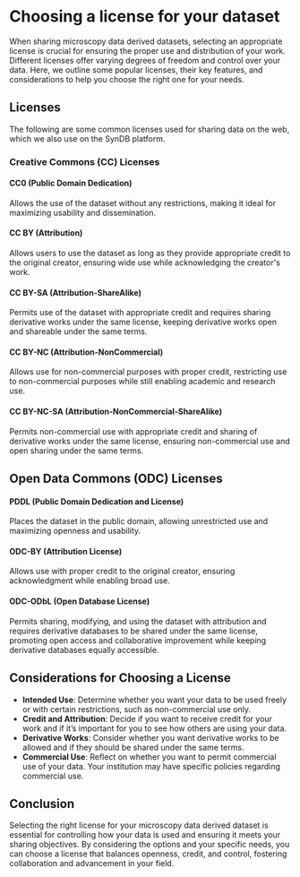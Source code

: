 # Choosing a license for your dataset

When sharing microscopy data derived datasets, selecting an appropriate license is crucial for ensuring the proper use and distribution of your work. Different licenses offer varying degrees of freedom and control over your data. Here, we outline some popular licenses, their key features, and considerations to help you choose the right one for your needs.

## Licenses

The following are some common licenses used for sharing data on the web, which we also use on the SynDB platform.

### Creative Commons (CC) Licenses

#### CC0 (Public Domain Dedication)
Allows the use of the dataset without any restrictions, making it ideal for maximizing usability and dissemination.

#### CC BY (Attribution)
Allows users to use the dataset as long as they provide appropriate credit to the original creator, ensuring wide use while acknowledging the creator's work.

#### CC BY-SA (Attribution-ShareAlike)
Permits use of the dataset with appropriate credit and requires sharing derivative works under the same license, keeping derivative works open and shareable under the same terms.

#### CC BY-NC (Attribution-NonCommercial)
Allows use for non-commercial purposes with proper credit, restricting use to non-commercial purposes while still enabling academic and research use.

#### CC BY-NC-SA (Attribution-NonCommercial-ShareAlike)
Permits non-commercial use with appropriate credit and sharing of derivative works under the same license, ensuring non-commercial use and open sharing under the same terms.

## Open Data Commons (ODC) Licenses

#### PDDL (Public Domain Dedication and License)
Places the dataset in the public domain, allowing unrestricted use and maximizing openness and usability.

#### ODC-BY (Attribution License)
Allows use with proper credit to the original creator, ensuring acknowledgment while enabling broad use.

#### ODC-ODbL (Open Database License)
Permits sharing, modifying, and using the dataset with attribution and requires derivative databases to be shared under the same license, promoting open access and collaborative improvement while keeping derivative databases equally accessible.

## Considerations for Choosing a License

- **Intended Use**: Determine whether you want your data to be used freely or with certain restrictions, such as non-commercial use only.
- **Credit and Attribution**: Decide if you want to receive credit for your work and if it’s important for you to see how others are using your data.
- **Derivative Works**: Consider whether you want derivative works to be allowed and if they should be shared under the same terms.
- **Commercial Use**: Reflect on whether you want to permit commercial use of your data. Your institution may have specific policies regarding commercial use.

## Conclusion

Selecting the right license for your microscopy data derived dataset is essential for controlling how your data is used and ensuring it meets your sharing objectives. By considering the options and your specific needs, you can choose a license that balances openness, credit, and control, fostering collaboration and advancement in your field.
